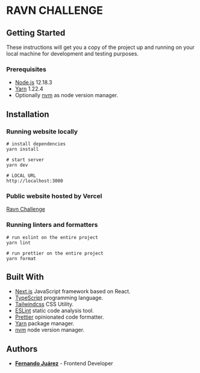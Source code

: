 # RAVN CHALLENGE

## Getting Started

These instructions will get you a copy of the project up and running on your local machine for development and testing purposes.

### Prerequisites

* [Node.js](https://nodejs.org/en/) 12.18.3
* [Yarn](https://yarnpkg.com/) 1.22.4
* Optionally [nvm](https://github.com/nvm-sh/nvm) as node version manager.

## Installation

### Running website locally

```
# install dependencies
yarn install

# start server
yarn dev

# LOCAL URL
http://localhost:3000
```

### Public website hosted by Vercel

[Ravn Challenge](https://ravn-challenge-v2-fernando-juarez-git-master.fhereduardo90.vercel.app/)

### Running linters and formatters

```
# run eslint on the entire project
yarn lint

# run prettier on the entire project
yarn format
```

## Built With

* [Next.js](https://nextjs.org/) JavaScript framework based on React.
* [TypeScript](https://www.typescriptlang.org/) programming language.
* [Tailwindcss](https://tailwindcss.com/) CSS Utility.
* [ESLint](https://eslint.org/) static code analysis tool.
* [Prettier](https://prettier.io/) opinionated code formatter.
* [Yarn](https://yarnpkg.com/) package manager.
* [nvm](https://github.com/nvm-sh/nvm) node version manager.

## Authors
* [**Fernando Juárez**](https://github.com/fhereduardo90) - Frontend Developer

